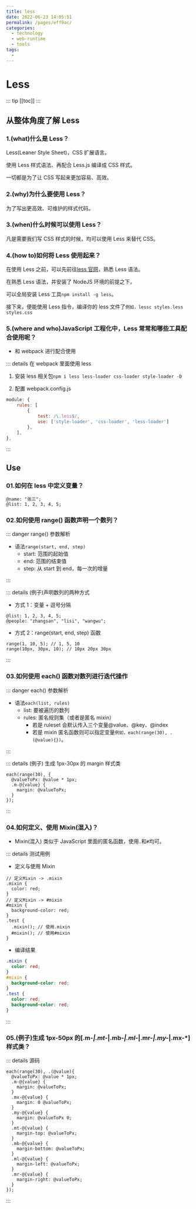 ```yaml
---
title: less
date: 2022-06-23 14:05:51
permalink: /pages/eff9ac/
categories:
  - technology
  - web-runtime
  - tools
tags:
  - 
---
```

# Less

::: tip
[[toc]]
:::

## 从整体角度了解 Less

### 1.(what)什么是 Less？

Less(Leaner Style Sheet)，CSS 扩展语言。

使用 Less 样式语法、再配合 Less.js 编译成 CSS 样式。

一切都是为了让 CSS 写起来更加容易、高效。

### 2.(why)为什么要使用 Less？

为了写出更高效、可维护的样式代码。

### 3.(when)什么时候可以使用 Less？

凡是需要我们写 CSS 样式的时候，均可以使用 Less 来替代 CSS。

### 4.(how to)如何将 Less 使用起来？

在使用 Less 之前，可以先前往[less 官网](https://less.bootcss.com/)，熟悉 Less 语法。

在熟悉 Less 语法，并安装了 NodeJS 环境的前提之下，

可以全局安装 Less 工具`npm install -g less`。

接下来，便能使用 Less 指令，编译你的 less 文件了`例如，lessc styles.less styles.css`

### 5.(where and who)JavaScript 工程化中，Less 常常和哪些工具配合使用呢？

- 和 webpack 进行配合使用

::: details 在 webpack 里面使用 less

1. 安装 less 相关包`npm i less less-loader css-loader style-loader -D`

2. 配置 webpack.config.js

```js
module: {
    rules: [
        {
            test: /\.less$/,
            use: ['style-loader', 'css-loader', 'less-loader']
        },
    ],
},
```

:::

## Use

### 01.如何在 less 中定义变量？

```less
@name: "张三";
@list: 1, 2, 3, 4, 5;
```

### 02.如何使用 range() 函数声明一个数列？

::: danger range() 参数解析

- 语法`range(start, end, step)`
  - start: 范围的起始值
  - end: 范围的结束值
  - step: 从 start 到 end，每一次的增量

:::

::: details (例子)声明数列的两种方式

- 方式 1：变量 + 逗号分隔

```less
@list: 1, 2, 3, 4, 5;
@people: "zhangsan", "lisi", "wangwu";
```

- 方式 2：range(start, end, step) 函数

```less
range(1, 10, 5); // 1, 5, 10
range(10px, 30px, 10); // 10px 20px 30px
```

:::

### 03.如何使用 each() 函数对数列进行迭代操作

::: danger each() 参数解析

- 语法`each(list, rules)`
  - list: 要被遍历的数列
  - rules: 匿名规则集（或者是匿名 mixin）
    - 若是 ruleset 会默认传入三个变量@value、@key、@index
    - 若是 mixin 匿名函数则可以指定变量`例如，each(range(30), .(@value){})`。

:::

::: details (例子) 生成 1px-30px 的 margin 样式类

```less
each(range(30), {
  @valueToPx: @value * 1px; 
  .m-@{value} {
    margin: @valueToPx;
  }
});
```

:::

### 04.如何定义、使用 Mixin(混入)？

- Mixin(混入) 类似于 JavaScript 里面的匿名函数，使用`.`和`#`均可。

::: details 测试用例

- 定义与使用 Mixin

```less
// 定义Mixin -> .mixin
.mixin {
  color: red;
}
// 定义Mixin -> #mixin
#mixin {
  background-color: red;
}
.test {
  .mixin(); // 使用.mixin
  #mixin(); // 使用#mixin
}
```

- 编译结果

```css
.mixin {
  color: red;
}
#mixin {
  background-color: red;
}
.test {
  color: red;
  background-color: red;
}
```

:::

### 05.(例子)生成 1px-50px 的[.m-*|.mt-*|.mb-*|.ml-*|.mr-*|.my-*|.mx-*] 样式类？

::: details 源码

```less
each(range(30), .(@value){
  @valueToPx: @value * 1px; 
  .m-@{value} {
    margin: @valueToPx;
  }
  .mx-@{value} {
    margin: 0 @valueToPx;
  }
  .my-@{value} {
    margin: @valueToPx 0;
  }
  .mt-@{value} {
    margin-top: @valueToPx;
  }
  .mb-@{value} {
    margin-bottom: @valueToPx;
  }
  .ml-@{value} {
    margin-left: @valueToPx;
  }
  .mr-@{value} {
    margin-right: @valueToPx;
  }
});
```

:::
